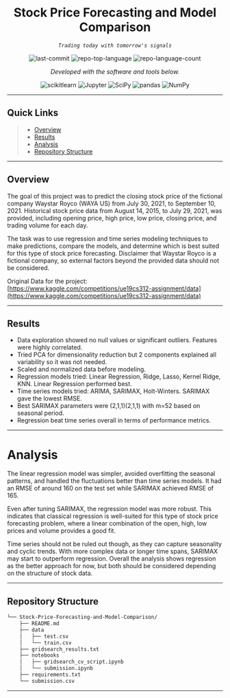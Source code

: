<p align="center">
    <h1 align="center">Stock Price Forecasting and Model Comparison</h1>
</p>
<p align="center">
    <em><code>Trading today with tomorrow's signals</code></em>
</p>
<p align="center">
	<img src="https://img.shields.io/github/last-commit/smruthig/Stock-Price-Forecasting-and-Model-Comparison?style=flat&logo=git&logoColor=white&color=0080ff" alt="last-commit">
	<img src="https://img.shields.io/github/languages/top/smruthig/Stock-Price-Forecasting-and-Model-Comparison?style=flat&color=0080ff" alt="repo-top-language">
	<img src="https://img.shields.io/github/languages/count/smruthig/Stock-Price-Forecasting-and-Model-Comparison?style=flat&color=0080ff" alt="repo-language-count">
<p>
<p align="center">
		<em>Developed with the software and tools below.</em>
</p>
<p align="center">
	<img src="https://img.shields.io/badge/scikitlearn-F7931E.svg?style=flat&logo=scikit-learn&logoColor=white" alt="scikitlearn">
	<img src="https://img.shields.io/badge/Jupyter-F37626.svg?style=flat&logo=Jupyter&logoColor=white" alt="Jupyter">
	<img src="https://img.shields.io/badge/SciPy-8CAAE6.svg?style=flat&logo=SciPy&logoColor=white" alt="SciPy">
	<img src="https://img.shields.io/badge/pandas-150458.svg?style=flat&logo=pandas&logoColor=white" alt="pandas">
	<img src="https://img.shields.io/badge/NumPy-013243.svg?style=flat&logo=NumPy&logoColor=white" alt="NumPy">
</p>
<hr>

##  Quick Links

> - [ Overview](#overview)
> - [ Results](#results)
> - [ Analysis](#analysis)
> - [ Repository Structure](#repository-structure)

---

##  Overview

The goal of this project was to predict the closing stock price of the fictional company Waystar Royco (WAYA US) from July 30, 2021, to September 10, 2021. Historical stock price data from August 14, 2015, to July 29, 2021, was provided, including opening price, high price, low price, closing price, and trading volume for each day.

The task was to use regression and time series modeling techniques to make predictions, compare the models, and determine which is best suited for this type of stock price forecasting. Disclaimer that Waystar Royco is a fictional company, so external factors beyond the provided data should not be considered.

Original Data for the project:
[https://www.kaggle.com/competitions/ue19cs312-assignment/data](https://www.kaggle.com/competitions/ue19cs312-assignment/data)


---

## Results

- Data exploration showed no null values or significant outliers. Features were highly correlated.
- Tried PCA for dimensionality reduction but 2 components explained all variability so it was not needed.
- Scaled and normalized data before modeling.
- Regression models tried: Linear Regression, Ridge, Lasso, Kernel Ridge, KNN. Linear Regression performed best.
- Time series models tried: ARIMA, SARIMAX, Holt-Winters. SARIMAX gave the lowest RMSE.
- Best SARIMAX parameters were (2,1,1)(2,1,1) with m=52 based on seasonal period.
- Regression beat time series overall in terms of performance metrics.

---

# Analysis

The linear regression model was simpler, avoided overfitting the seasonal patterns, and handled the fluctuations better than time series models. It had an RMSE of around 160 on the test set while SARIMAX achieved RMSE of 165.

Even after tuning SARIMAX, the regression model was more robust. This indicates that classical regression is well-suited for this type of stock price forecasting problem, where a linear combination of the open, high, low prices and volume provides a good fit.

Time series should not be ruled out though, as they can capture seasonality and cyclic trends. With more complex data or longer time spans, SARIMAX may start to outperform regression. Overall the analysis shows regression as the better approach for now, but both should be considered depending on the structure of stock data.

---

##  Repository Structure

```sh
└── Stock-Price-Forecasting-and-Model-Comparison/
    ├── README.md
    ├── data
    │   ├── test.csv
    │   └── train.csv
    ├── gridsearch_results.txt
    ├── notebooks
    │   ├── gridsearch_cv_script.ipynb
    │   └── submission.ipynb
    ├── requirements.txt
    └── submission.csv
```

---
